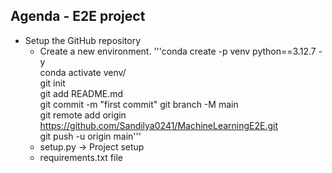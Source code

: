 ## Agenda - E2E project
* Setup the GitHub repository
    * Create a new environment.
        '''conda create -p venv python==3.12.7 -y  
        conda activate venv/  
        git init  
        git add README.md  
        git commit -m "first commit"
        git branch -M main  
        git remote add origin https://github.com/Sandilya0241/MachineLearningE2E.git  
        git push -u origin main'''
    * setup.py -> Project setup
	* requirements.txt file
	